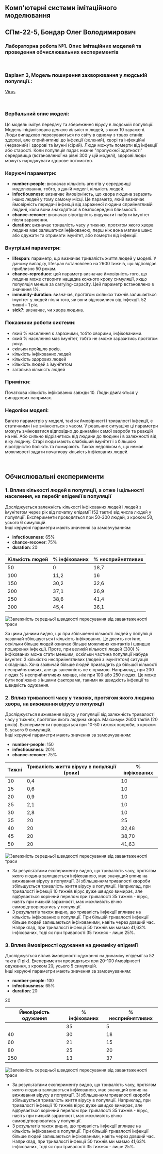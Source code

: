 ## Комп'ютерні системи імітаційного моделювання
## СПм-22-5, **Бондар Олег Володимирович**
### Лабораторна робота №**1**. Опис імітаційних моделей та проведення обчислювальних експериментів

<br>

### Варіант 3, Модель поширення захворювання у людській популяції.:
[Virus](http://https://www.netlogoweb.org/launch#https://www.netlogoweb.org/assets/modelslib/Sample%20Models/Biology/Virus.nlogo)

<br>

### Вербальний опис моделі:
Ця модель імітує передачу та збереження вірусу в людській популяції. Модель ініціалізована деякою кількістю людей, з яких 10 заражені. Люди випадково пересуваються по світу в одному з трьох станів: здорові, але сприйнятливі до інфекції (зелений), хворі та інфекційні (червоний) і здорові та імунні (сірий). Люди можуть померти від інфекції або старості. Коли популяція падає нижче "пропускної здатності" середовища (встановленої на рівні 300 у цій моделі), здорові люди можуть народжувати здорове потомство.

### Керуючі параметри:
- **number-people**: визначає кількість агентів у середовищі моделювання, тобто, в даній моделі, кількість людей.
- **infectiousness**: визначає ймовірнінсть, що хвора людина заразить інших людей у тому самому місці. Це параметр, який визначає ймовірність передачі інфекції від зараженої людини сприйнятливій людині, коли вони знаходяться в безпосередній близькості.
- **chance-recover**: визначає вірогідність видужати і набути імунітет після зараження.
- **duration**: визначає тривалість часу у тижнях, протягом якого хвора людина має залишатися інфікованою, перш ніж вона матиме шанс або одужати та отримати імунітет, або померти від інфекції.

### Внутрішні параметри:
- **lifespan**: параметр, що визначає тривалість життя людей у моделі. У даному випадку, lifespan встановлено на 2600 тижнів, що відповідає приблизно 50 рокам.
- **chance-reproduce**: цей параметр визначає ймовірність того, що людина може створити нащадка кожного кроку симуляції, якщо популяція менше за carrying-capacity. Цей параметр встановлено в значення 1%.
- **immunity-duration**: визначає, протягом скількох тижнів залишається імунітет у людей після того, як вони відновилися від інфекції. 52 тижні - 1 рік.
- **sick?**: визначає, чи хвора людина.

### Показники роботи системи:
- який % населення є заразними, тобто хворими, інфікованими.
- який % населення має імунітет, тобто не зможе заразитись протягом року.
- скільки пройшло років.
- кількість інфікованих людей
- кількість здорових людей
- кількість людей з імунітетом
- загальна кількість людей

### Примітки:
Початкова кількість інфікованих завжди 10. Люди двигаються у випадкових напрямах.

### Недоліки моделі:
Багато параметрів у моделі, такі як ймовірності і тривалості інфекції, є статичними і не змінюються з часом. У реальних ситуаціях ці параметри можуть змінюватися відповідно до динаміки самої хвороби та реакцій на неї. Або сильно відрізнятись від людини до людини і в залежності від віку людину. Старі люди мають слабкіший імунітет і з більшою вірогідністю боліють та помирають.
Також недоліком є, що немає можливості задати початкову кількість інфікованих людей.

<br>

## Обчислювальні експерименти
### 1. Вплив кількості людей в популяції, а отже і щільності населення, на перебіг епідемії в популяції
Досліджується залежність кількості інфікованих людей і людей з імунітетом через рік від початку епідемії (52 такти) від числа людей у популяції.
Експерименти проводяться при 50-300 людей, з кроком 50, усього 6 симуляцій.  
Інші керуючі параметри мають значення за замовчуванням:
- **infectiousness**: 65%
- **chance-recover**: 75%
- **duration**: 20

<table>
<thead>
<tr><th>Кількість людей</th><th>% інфікованих</th><th>% несприйнятливих</th></tr>
</thead>
<tbody>
<tr><td>50</td><td>0</td><td>18,7</td></tr>
<tr><td>100</td><td>11,2</td><td>16</td></tr>
<tr><td>150</td><td>30,2</td><td>32,6</td></tr>
<tr><td>200</td><td>37,1</td><td>26,9</td></tr>
<tr><td>250</td><td>38,6</td><td>41,4</td></tr>
<tr><td>300</td><td>45,4</td><td>36,1</td></tr>
</tbody>
</table>

![Залежність середньої швидкості пересування від завантаженості траси](first.png)

За цими даними видно, що при збільшенні кількості людей у популяції зазвичай збільшується і кількість інфікованих. Це досить логічно, оскільки більше людей означає більше можливих контактів і швидше поширення інфекції. Проте, при великій кількості людей (300) % інфікованих може стати меншим, оскільки частина популяції набуде імунітет.
З кількістю несприйнятливих (людей з імунітетом) ситуація складніша. Хоча зазвичай більше людей призводить до більшої кількості несприйнятливих, але ця залежність не є прямою. Наприклад, при 200 людях % несприйнятливих менше, ніж при 100 або 250 людях. Це може бути пов'язано з іншими факторами, такими як швидкість інфекції та швидкість одужання.

### 2. Вплив тривалості часу у тижнях, протягом якого людина хвора, на виживання вірусу в популяції  
Досліджується виживання вірусу у популяції від залежність тривалості часу у тижнях, протягом якого людина хвора. Максимум 2600 тактів (20 років).
Експерименти проводяться при 10-50 тижнях хвороби, з кроком 5, усього 9 симуляцій.  
Інші керуючі параметри мають значення за замовчуванням:
- **number-people**: 150
- **infectiousness**: 20%
- **chance-recover**: 75%

<table>
<thead>
<tr><th>Тижні</th><th>Тривалість життя вірусу в популяції (роки)</th><th>% інфікованих</th></tr>
</thead>
<tbody>
<tr><td>10</td><td>0,4</td><td>10</td></tr>
<tr><td>15</td><td>0,6</td><td>10</td></tr>
<tr><td>20</td><td>0,9</td><td>10</td></tr>
<tr><td>25</td><td>2,1</td><td>10</td></tr>
<tr><td>30</td><td>2,8</td><td>10</td></tr>
<tr><td>35</td><td>20</td><td>25</td></tr>
<tr><td>40</td><td>20</td><td>32,48</td></tr>
<tr><td>45</td><td>20</td><td>38,70</td></tr>
<tr><td>50</td><td>20</td><td>41,63</td></tr>
</tbody>
</table>

![Залежність середньої швидкості пересування від завантаженості траси](second.png)

- За результатами експерименту видно, що тривалість часу, протягом якого людина залишається інфікованою, має значущий вплив на виживання вірусу в популяції. Зі збільшенням тривалості хвороби збільшується тривалість життя вірусу в популяції. Наприклад, при тривалості інфекції 10 тижнів вірус дуже швидко вимирає, але відбувається корінний перелом при тривалості 35 тижнів - вірус, навіть при низькій заразності, має можливість вічно самовідтворюватись у популяції.
- З результатів також видно, що тривалість інфекції впливає на кількість інфікованих в популяції. При більшій тривалості інфекції більше людей залишаються інфікованими, навіть через довший час. Наприклад, при тривалості інфекції 50 тижнів ми маємо 41,63% інфікованих, тоді як при тривалості 35 тижнях - лише 25%.
### 3. Вплив ймовірності одужання на динаміку епідемії
Досліджується вплив ймовірності одужання на динаміку епідемії за 52 такта (1 рік).
Експерименти проводяться при 20-100 ймовірності одужання, з кроком 20, усього 5 симуляцій.  
Інші керуючі параметри мають значення за замовчуванням:
- **number-people**: 100
- **infectiousness**: 65%
- **duration**: 20

<table>
<thead>
<tr><th>Ймовірність одужання</th><th>% інфікованих</th><th>% несприйнятливих</th></tr>
</thead>
<tbody>
<tr>20<td></td><td>35</td><td>5</td></tr>
<tr><td>40</td><td>30</td><td>18</td></tr>
<tr><td>60</td><td>21</td><td>15</td></tr>
<tr><td>80</td><td>25</td><td>20</td></tr>
<tr><td>250</td><td>13</td><td>37</td></tr>
</tbody>
</table>

![Залежність середньої швидкості пересування від завантаженості траси](second.png)

- За результатами експерименту видно, що тривалість часу, протягом якого людина залишається інфікованою, має значущий вплив на виживання вірусу в популяції. Зі збільшенням тривалості хвороби збільшується тривалість життя вірусу в популяції. Наприклад, при тривалості інфекції 10 тижнів вірус дуже швидко вимирає, але відбувається корінний перелом при тривалості 35 тижнів - вірус, навіть при низькій заразності, має можливість вічно самовідтворюватись у популяції.
- З результатів також видно, що тривалість інфекції впливає на кількість інфікованих в популяції. При більшій тривалості інфекції більше людей залишаються інфікованими, навіть через довший час. Наприклад, при тривалості інфекції 50 тижнів ми маємо 41,63% інфікованих, тоді як при тривалості 35 тижнях - лише 25%.
